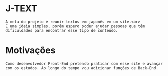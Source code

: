 # J-TEXT
    A meta do projeto é reunir textos em japonês em um site.<br>
    É uma ideia simples, porém espero poder ajudar pessoas que têm dificuldades para encontrar esse tipo de conteúdo.

# Motivações
    Como desenvolvedor Front-End pretendo praticar com esse site e avançar com os estudos. Ao longo do tempo vou adicionar funções de Back-End.

